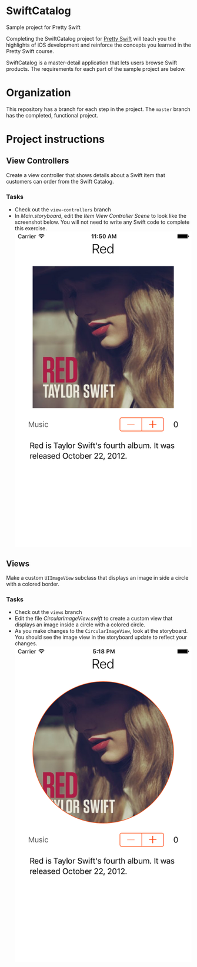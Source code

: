 # SwiftCatalog
Sample project for Pretty Swift

Completing the SwiftCatalog project for [Pretty Swift](http://www.prettyswift.co/lessons/) will teach you the highlights of iOS development and reinforce the concepts you learned in the Pretty Swift course.

SwiftCatalog is a master-detail application that lets users browse Swift products. The requirements for each part of the sample project are below.

# Organization
This repository has a branch for each step in the project. The `master` branch has the completed, functional project.

# Project instructions

## View Controllers
Create a view controller that shows details about a Swift item that customers can order from the Swift Catalog.

### Tasks
- Check out the `view-controllers` branch
- In *Main.storyboard*, edit the *Item View Controller Scene* to look like the screenshot below. You will not need to write any Swift code to complete this exercise.
![Finished `ItemViewController`](Screenshots/view-controllers-screenshot.png)

## Views
Make a custom `UIImageView` subclass that displays an image in side a circle with a colored border.

### Tasks
- Check out the `views` branch
- Edit the file *CircularImageView.swift* to create a custom view that displays an image inside a circle with a colored circle.
- As you make changes to the `CircularImageView`, look at the storyboard. You should see the image view in the storyboard update to reflect your changes.
![Finished `CircularImageView`](Screenshots/views-screenshot.png)